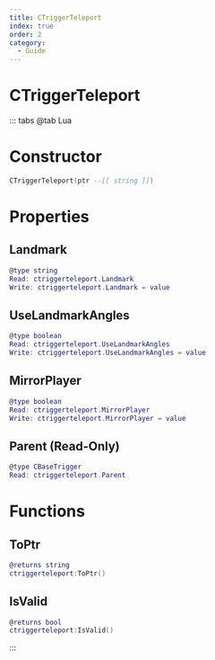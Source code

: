 ```yaml
---
title: CTriggerTeleport
index: true
order: 2
category:
  - Guide
---
```


# CTriggerTeleport

::: tabs
@tab Lua
# Constructor
```lua
CTriggerTeleport(ptr --[[ string ]])
```
# Properties
## Landmark 
```lua
@type string
Read: ctriggerteleport.Landmark
Write: ctriggerteleport.Landmark = value
```
## UseLandmarkAngles 
```lua
@type boolean
Read: ctriggerteleport.UseLandmarkAngles
Write: ctriggerteleport.UseLandmarkAngles = value
```
## MirrorPlayer 
```lua
@type boolean
Read: ctriggerteleport.MirrorPlayer
Write: ctriggerteleport.MirrorPlayer = value
```
## Parent (Read-Only)
```lua
@type CBaseTrigger
Read: ctriggerteleport.Parent
```
# Functions
## ToPtr
```lua
@returns string
ctriggerteleport:ToPtr()
```
## IsValid
```lua
@returns bool
ctriggerteleport:IsValid()
```

:::